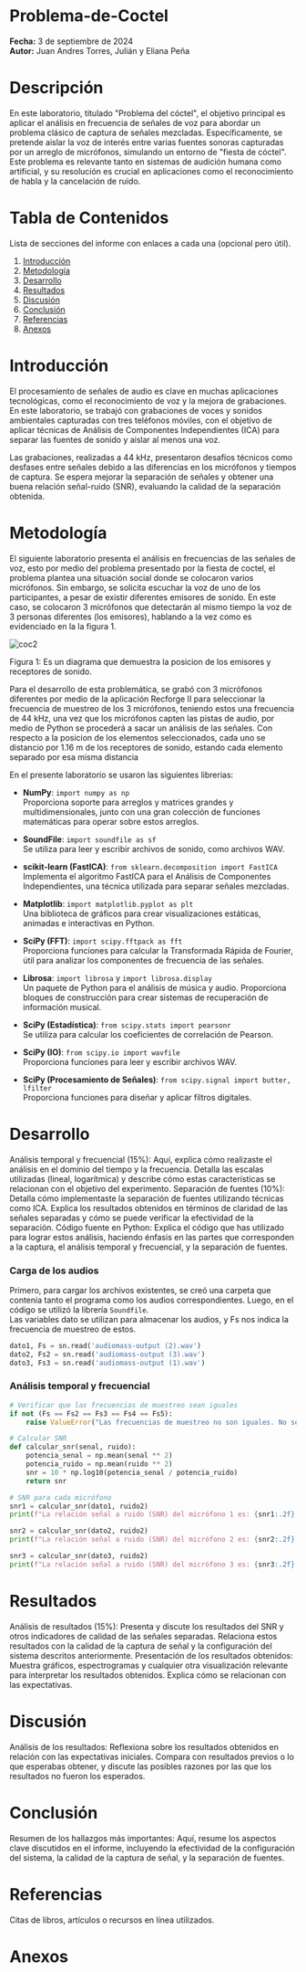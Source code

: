 # Problema-de-Coctel
**Fecha:** 3 de septiembre de 2024  
**Autor:** Juan Andres Torres, Julián y Eliana Peña

# Descripción
En este laboratorio, titulado "Problema del cóctel", el objetivo principal es aplicar el análisis en frecuencia de señales de voz para abordar un problema clásico de captura de señales mezcladas. Específicamente, se pretende aislar la voz de interés entre varias fuentes sonoras capturadas por un arreglo de micrófonos, simulando un entorno de "fiesta de cóctel". Este problema es relevante tanto en sistemas de audición humana como artificial, y su resolución es crucial en aplicaciones como el reconocimiento de habla y la cancelación de ruido.

# Tabla de Contenidos
Lista de secciones del informe con enlaces a cada una (opcional pero útil).
1. [Introducción](#introducción)
2. [Metodología](#metodología)
3. [Desarrollo](#desarrollo)
4. [Resultados](#resultados)
5. [Discusión](#discusión)
6. [Conclusión](#conclusión)
7. [Referencias](#referencias)
8. [Anexos](#anexos)
   
# Introducción
El procesamiento de señales de audio es clave en muchas aplicaciones tecnológicas, como el reconocimiento de voz y la mejora de grabaciones. En este laboratorio, se trabajó con grabaciones de voces y sonidos ambientales capturadas con tres teléfonos móviles, con el objetivo de aplicar técnicas de Análisis de Componentes Independientes (ICA) para separar las fuentes de sonido y aislar al menos una voz.

Las grabaciones, realizadas a 44 kHz, presentaron desafíos técnicos como desfases entre señales debido a las diferencias en los micrófonos y tiempos de captura. Se espera mejorar la separación de señales y obtener una buena relación señal-ruido (SNR), evaluando la calidad de la separación obtenida.

# Metodología

El siguiente laboratorio presenta el análisis en frecuencias de las señales de voz, esto por medio del problema presentado por la fiesta de coctel, el problema plantea una situación social donde se colocaron varios micrófonos. Sin embargo, se solicita escuchar la voz de uno de los participantes, a pesar de existir diferentes emisores de sonido. En este caso, se colocaron 3 micrófonos que detectarán al mismo tiempo la voz de 3 personas diferentes (los emisores), hablando a la vez como es evidenciado en la la figura 1. 

![coc2](https://github.com/user-attachments/assets/7445aaac-2087-4dfc-8297-4995274543e2)

Figura 1: Es un diagrama que demuestra la posicion de los emisores y receptores de sonido.

Para el desarrollo de esta problemática, se grabó con 3 micrófonos diferentes por medio de la aplicación Recforge II para seleccionar la frecuencia de muestreo de los 3 micrófonos, teniendo estos una frecuencia de 44 kHz, una vez que los micrófonos capten las pistas de audio, por medio de Python se procederá a sacar un análisis de las señales. Con respecto a la posicion de los elementos seleccionados, cada uno se distancio por 1.16 m de los receptores de sonido, estando cada elemento separado por esa misma distancia

En el presente laboratorio se usaron las siguientes librerias:

- **NumPy**: `import numpy as np`  
  Proporciona soporte para arreglos y matrices grandes y multidimensionales, junto con una gran colección de funciones matemáticas para operar sobre estos arreglos.

- **SoundFile**: `import soundfile as sf`  
  Se utiliza para leer y escribir archivos de sonido, como archivos WAV.

- **scikit-learn (FastICA)**: `from sklearn.decomposition import FastICA`  
  Implementa el algoritmo FastICA para el Análisis de Componentes Independientes, una técnica utilizada para separar señales mezcladas.

- **Matplotlib**: `import matplotlib.pyplot as plt`  
  Una biblioteca de gráficos para crear visualizaciones estáticas, animadas e interactivas en Python.

- **SciPy (FFT)**: `import scipy.fftpack as fft`  
  Proporciona funciones para calcular la Transformada Rápida de Fourier, útil para analizar los componentes de frecuencia de las señales.

- **Librosa**: `import librosa` y `import librosa.display`  
  Un paquete de Python para el análisis de música y audio. Proporciona bloques de construcción para crear sistemas de recuperación de información musical.

- **SciPy (Estadística)**: `from scipy.stats import pearsonr`  
  Se utiliza para calcular los coeficientes de correlación de Pearson.

- **SciPy (IO)**: `from scipy.io import wavfile`  
  Proporciona funciones para leer y escribir archivos WAV.

- **SciPy (Procesamiento de Señales)**: `from scipy.signal import butter, lfilter`  
  Proporciona funciones para diseñar y aplicar filtros digitales.

# Desarrollo
Análisis temporal y frecuencial (15%): Aquí, explica cómo realizaste el análisis en el dominio del tiempo y la frecuencia. Detalla las escalas utilizadas (lineal, logarítmica) y describe cómo estas características se relacionan con el objetivo del experimento.
Separación de fuentes (10%): Detalla cómo implementaste la separación de fuentes utilizando técnicas como ICA. Explica los resultados obtenidos en términos de claridad de las señales separadas y cómo se puede verificar la efectividad de la separación.
Código fuente en Python: Explica el código que has utilizado para lograr estos análisis, haciendo énfasis en las partes que corresponden a la captura, el análisis temporal y frecuencial, y la separación de fuentes.
 
### Carga de los audios
Primero, para cargar los archivos existentes, se creó una carpeta que contenía tanto el programa como los audios correspondientes. Luego, en el código se utilizó la librería  `Soundfile`.  
Las variables dato se utilizan para almacenar los audios, y Fs nos indica la frecuencia de muestreo de estos.
```python
dato1, Fs = sn.read('audiomass-output (2).wav')
dato2, Fs2 = sn.read('audiomass-output (3).wav')
dato3, Fs3 = sn.read('audiomass-output (1).wav')
```
### Análisis temporal y frecuencial  




```python
# Verificar que las frecuencias de muestreo sean iguales
if not (Fs == Fs2 == Fs3 == Fs4 == Fs5):
    raise ValueError("Las frecuencias de muestreo no son iguales. No se puede continuar.")

# Calcular SNR
def calcular_snr(senal, ruido):
    potencia_senal = np.mean(senal ** 2)
    potencia_ruido = np.mean(ruido ** 2)
    snr = 10 * np.log10(potencia_senal / potencia_ruido)
    return snr

# SNR para cada micrófono
snr1 = calcular_snr(dato1, ruido2)
print(f"La relación señal a ruido (SNR) del micrófono 1 es: {snr1:.2f} dB")

snr2 = calcular_snr(dato2, ruido2)
print(f"La relación señal a ruido (SNR) del micrófono 2 es: {snr2:.2f} dB")

snr3 = calcular_snr(dato3, ruido2)
print(f"La relación señal a ruido (SNR) del micrófono 3 es: {snr3:.2f} dB")
```










# Resultados
Análisis de resultados (15%): Presenta y discute los resultados del SNR y otros indicadores de calidad de las señales separadas. Relaciona estos resultados con la calidad de la captura de señal y la configuración del sistema descritos anteriormente.
Presentación de los resultados obtenidos: Muestra gráficos, espectrogramas y cualquier otra visualización relevante para interpretar los resultados obtenidos. Explica cómo se relacionan con las expectativas.

# Discusión
Análisis de los resultados: Reflexiona sobre los resultados obtenidos en relación con las expectativas iniciales. Compara con resultados previos o lo que esperabas obtener, y discute las posibles razones por las que los resultados no fueron los esperados.

# Conclusión
Resumen de los hallazgos más importantes: Aquí, resume los aspectos clave discutidos en el informe, incluyendo la efectividad de la configuración del sistema, la calidad de la captura de señal, y la separación de fuentes.

# Referencias
Citas de libros, artículos o recursos en línea utilizados.

# Anexos 
